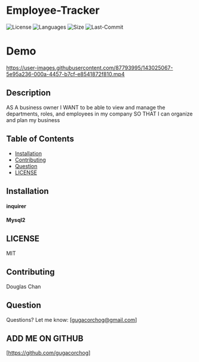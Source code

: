 # Employee-Tracker

![License](https://img.shields.io/github/license/gugacorchog/Employee-Tracker?color=red)
![Languages](https://img.shields.io/github/languages/top/gugacorchog/Employee-Tracker)
![Size](https://img.shields.io/github/repo-size/gugacorchog/Employee-Tracker?color=yellow)
![Last-Commit](https://img.shields.io/github/last-commit/gugacorchog/Employee-Tracker?color=black)
 

# Demo





https://user-images.githubusercontent.com/87793995/143025067-5e95a236-000a-4457-b7cf-e8541872f810.mp4




## Description 

AS A business owner
I WANT to be able to view and manage the departments, roles, and employees in my company
SO THAT I can organize and plan my business

## Table of Contents 

- [Installation](#installation)
- [Contributing](#contributing)
- [Question](#question) 
- [LICENSE](#License) 



## Installation

#### inquirer

#### Mysql2

## LICENSE

MIT

## Contributing
Douglas Chan 



## Question
Questions? Let me know:  [gugacorchog@gmail.com]

## ADD ME ON GITHUB 
[https://github.com/gugacorchog]
